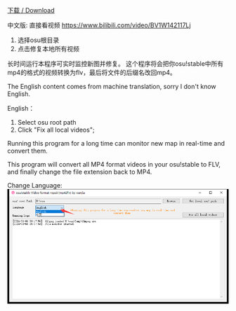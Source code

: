 [下载 / Download](https://github.com/wanjiaXG/osu-video-convert/releases/tag/0.1)


中文版: 直接看视频 https://www.bilibili.com/video/BV1W142117Lj
1. 选择osu根目录
2. 点击修复本地所有视频

长时间运行本程序可实时监控新图并修复。
这个程序将会把你osu!stable中所有mp4的格式的视频转换为flv，最后将文件的后缀名改回mp4。


The English content comes from machine translation, sorry I don't know English.

English：
1. Select osu root path
2. Click "Fix all local videos";


Running this program for a long time can monitor new map in real-time and convert them.

This program will convert all MP4 format videos in your osu!stable to FLV, and finally change the file extension back to MP4.

Change Language:
![image](https://raw.githubusercontent.com/wanjiaXG/osu-video-convert/master/language.png)
